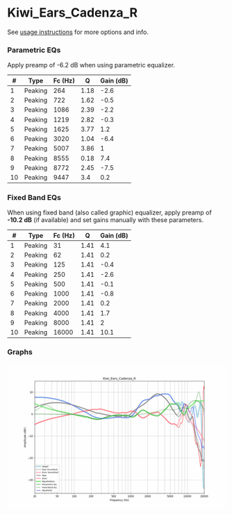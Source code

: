 # Kiwi_Ears_Cadenza_R
See [usage instructions](https://github.com/jaakkopasanen/AutoEq#usage) for more options and info.

### Parametric EQs
Apply preamp of -6.2 dB when using parametric equalizer.

|   # | Type    |   Fc (Hz) |    Q |   Gain (dB) |
|-----|---------|-----------|------|-------------|
|   1 | Peaking |       264 | 1.18 |        -2.6 |
|   2 | Peaking |       722 | 1.62 |        -0.5 |
|   3 | Peaking |      1086 | 2.39 |        -2.2 |
|   4 | Peaking |      1219 | 2.82 |        -0.3 |
|   5 | Peaking |      1625 | 3.77 |         1.2 |
|   6 | Peaking |      3020 | 1.04 |        -6.4 |
|   7 | Peaking |      5007 | 3.86 |         1   |
|   8 | Peaking |      8555 | 0.18 |         7.4 |
|   9 | Peaking |      8772 | 2.45 |        -7.5 |
|  10 | Peaking |      9447 | 3.4  |         0.2 |

### Fixed Band EQs
When using fixed band (also called graphic) equalizer, apply preamp of **-10.2 dB** (if available) and set gains manually with these parameters.

|   # | Type    |   Fc (Hz) |    Q |   Gain (dB) |
|-----|---------|-----------|------|-------------|
|   1 | Peaking |        31 | 1.41 |         4.1 |
|   2 | Peaking |        62 | 1.41 |         0.2 |
|   3 | Peaking |       125 | 1.41 |        -0.4 |
|   4 | Peaking |       250 | 1.41 |        -2.6 |
|   5 | Peaking |       500 | 1.41 |        -0.1 |
|   6 | Peaking |      1000 | 1.41 |        -0.8 |
|   7 | Peaking |      2000 | 1.41 |         0.2 |
|   8 | Peaking |      4000 | 1.41 |         1.7 |
|   9 | Peaking |      8000 | 1.41 |         2   |
|  10 | Peaking |     16000 | 1.41 |        10.1 |

### Graphs
![](./Kiwi_Ears_Cadenza_R.png)

